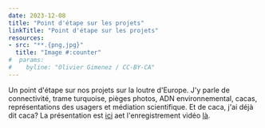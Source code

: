 ```yaml
---
date: 2023-12-08
title: "Point d'étape sur les projets"
linkTitle: "Point d'étape sur les projets"
resources:
- src: "**.{png,jpg}"
  title: "Image #:counter"
#  params:
#    byline: "Olivier Gimenez / CC-BY-CA"
---
```


Un point d'étape sur nos projets sur la loutre d'Europe. J'y parle de connectivité, trame turquoise, pièges photos, ADN environnemental, cacas, représentations des usagers et médiation scientifique. Et de caca, j'ai déjà dit caca? La présentation est [ici](https://figshare.com/articles/presentation/Loutre_Lez_connectivit_cologique_et_m_diation_scientifique_/24781776/1) aet l'enregistrement vidéo [là](https://www.youtube.com/watch?v=7pVFJgw2EhU). 

